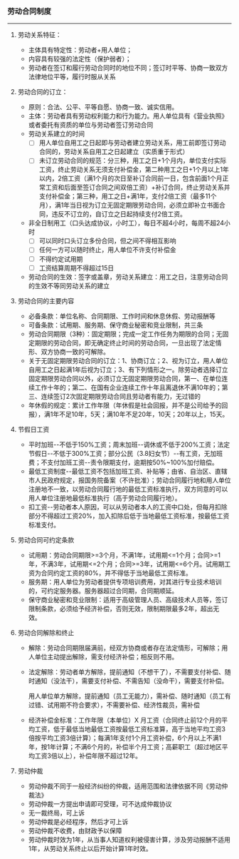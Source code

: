 ### 劳动合同制度

------

1. 劳动关系特征：
   - 主体具有特定性：劳动者+用人单位；
   - 内容具有较强的法定性（保护弱者）；
   - 劳动者在签订和履行劳动合同时的地位不同；签订时平等、协商一致双方法律地位平等，履行时服从关系
   
2. 劳动合同的订立：
   - 原则：合法、公平、平等自愿、协商一致、诚实信用。
   - 主体：劳动者具有劳动权利能力和行为能力。用人单位具有《营业执照》或者委托有资质的单位与劳动者签订劳动合同
   - 劳动关系建立的时间
     - [ ] 用人单位自用工之日起即与劳动者建立劳动关系，用工前即签订劳动合同的，劳动关系自用工之日起建立（实质重于形式）
     - [ ] 未订立劳动合同的规范：分三种，用工之日+1个月内，单位支付实际工资，终止劳动关系无须支付补偿金，第二种用工之日+1个月以上1年以内，2倍工资（满1个月的次日至补订合同前一日，包含前面1个月正常工资和后面至签订合同之间双倍工资）+补订合同，终止劳动关系并支付补偿金；第三种，用工之日+满1年，支付2倍工资（最多11个月），满1年当日视为订立无固定期限劳动合同，必须立即补立书面合同，违反不订立的，自订立之日起持续支付2倍工资。
   - 非全日制用工（口头达成协议，小时工），每日不超4小时，每周不超24小时
     - [ ] 可以同时口头订立多份合同，但之间不得相互影响
     - [ ] 任何一方可以随时终止，用人单位不许支付补偿金
     - [ ] 不得约定试用期
     - [ ] 工资结算周期不得超过15日
   - 劳动合同的生效：签字或盖章，劳动关系建立：用工之日，注意劳动合同的生效不等同劳动关系的建立
   
3. 劳动合同的主要内容
   - 必备条款：单位名称、合同期限、工作时间和休息休假、劳动报酬等
   - 可备条款：试用期、服务期、保守商业秘密和竞业限制，共三条
   - 劳动合同期限（3种）：固定期限；完成一定工作任务为期限的合同；无固定期限的劳动合同，即无确定终止时间的劳动合同，一旦出现了法定情形、双方协商一致的可解除。
   - 关于无固定期限劳动合同的订立：1、协商订立；2、视为订立，用人单位自用工之日起满1年后视为订立；3、有下列情形之一。除劳动者选择订立固定期限劳动合同以外，必须订立无固定期限劳动合同，第一、在单位连续工作十年的；第二、在国有企业连续工作十年且离退休不满10年的；第三、连续签订2次固定期限劳动合同且劳动者有能力，无过错的
   - 年休假的规定：累计工作年限（年休假是社会回报，并不是公司给予的回报），满1年不足10年，5天；满10年不足20年，10天；20年以上，15天。
   
4. 节假日工资
   - 平时加班--不低于150%工资；周末加班--调休或不低于200%工资；法定节假日--不低于300%工资；部分公民（3.8妇女节）--有工资，无加班费；不支付加班工资--责令限期支付，逾期按50%~100%加付赔偿。
   - 最低工资制度--最低工资不包括加班工资、补贴等；由省、自治区、直辖市人民政府规定，报国务院备案（不许批准）；劳动合同履行地和用人单位注册地不一致，以劳动合同履行地的最低工资标准执行，双方同意的可以用人单位注册地最低标准执行（高于劳动合同履行地）。
   - 扣工资--劳动者本人原因，可以从劳动者本人的工资中口处，但每月扣除部分不得超过工资20%，加入扣除后低于当地最低工资标准，按最低工资标准支付。
   
5. 劳动合同可约定条款
   - 试用期：劳动合同期限>=3个月，不满1年，试用期<=1个月；合同>=1年，不满3年，试用期<=2个月；合同>=3年，试用期<=6个月。试用期工资为合同约定工资的80%，并不得低于当地最低工资标准。
   - 服务期：用人单位为劳动者提供专项培训费用，对其进行专业技术培训的，可约定服务器。服务器超过合同期，合同期顺延。
   - 保守商业秘密和竞业限制：适用于高级管理人员、高级技术人员等，签订限制条款，必须给予经济补偿，否则无效，限制期限最多2年，超出无效。
   
6. 劳动合同解除和终止

   - 解除：劳动合同期限届满前，经双方协商或者存在法定情形，可解除；用人单位主动提出解除，需支付经济补偿；相反则不用。

   - 法定解除：劳动者单方解除，提前通知（不想干了），不需要支付补偿、随时通知（没法干），需要支付补偿、不需告知（没命干），需要支付补偿。

     ​				  用人单位单方解除，提前通知（员工无能力），需补偿、随时通知（员工有过错、试用期不符合要求），不需要补偿、经济性裁员，需补偿

   - 经济补偿金标准：工作年限（本单位）X  月工资（合同终止前12个月的平均工资，低于最低当地最低工资按最低工资标准算，高于当地平均工资3倍按平均工资3倍计算）；每满1年支付1个月工资补偿，6个月以上不满1年，按1年计算；不满6个月的，补偿半个月工资；高薪职工（超过地区平均工资3倍以上），补偿年限不超过12年。
   
7. 劳动仲裁

   - 劳动仲裁不同于一般经济纠纷的仲裁，适用范围和法律依据不同《劳动仲裁法》
   - 劳动仲裁一方提出申请即可受理，可不达成仲裁协议
   - 无一裁终局，可上诉
   - 劳动仲裁是必经程序，然后才可上诉
   - 劳动仲裁不收费，由财政予以保障
   - 劳动仲裁时效为1年，从当事人知道权利被侵害计算，涉及劳动报酬不适用1年，从劳动关系终止以后开始计算1年时效。

